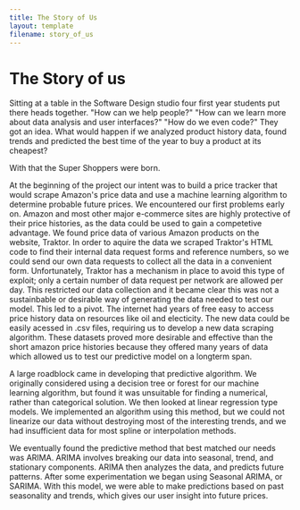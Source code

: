 ```yaml
---
title: The Story of Us
layout: template
filename: story_of_us
--- 
```


# The Story of us

Sitting at a table in the Software Design studio four first year students put there heads together. "How can we help people?" "How can we learn more about data analysis and user interfaces?" "How do we even code?" They got an idea. What would happen if we analyzed product history data, found trends and predicted the best time of the year to buy a product at its cheapest?

With that the Super Shoppers were born.

At the beginning of the project our intent was to build a price tracker that would scrape Amazon's price data and use a machine learning algorithm to determine probable future prices. We encountered our first problems early on. Amazon and most other major e-commerce sites are highly protective of their price histories, as the data could be used to gain a competetive advantage. We found price data of various Amazon products on the website, Traktor. In order to aquire the data we scraped Traktor's HTML code to find their internal data request forms and reference numbers, so we could send our own data requests to collect all the data in a convenient form. Unfortunately, Traktor has a mechanism in place to avoid this type of exploit; only a certain number of data request per network are allowed per day. This restricted our data collection and it became clear this was not a sustainbable or desirable way of generating the data needed to test our model. This led to a pivot. The internet had years of free easy to access price history data on resources like oil and electicity. The new data could be easily acessed in .csv files, requiring us to develop a new data scraping algorithm. These datasets proved more desirable and effective than the short amazon price histories because they offered many years of data which allowed us to test our predictive model on a longterm span.

A large roadblock came in developing that predictive algorithm. We originally considered using a decision tree or forest for our machine learning algorithm, but found it was unsuitable for finding a numerical, rather than categorical solution. We then looked at linear regression type models. We implemented an algorithm using this method, but we could not linearize our data without destroying most of the interesting trends, and we had insufficient data for most spline or interpolation methods.

We eventually found the predictive method that best matched our needs was ARIMA. ARIMA involves breaking our data into seasonal, trend, and stationary components. ARIMA then analyzes the data, and predicts future patterns. After some experimentation we began using Seasonal ARIMA, or SARIMA. With this model, we were able to make predictions based on past seasonality and trends, which gives our user insight into future prices.


